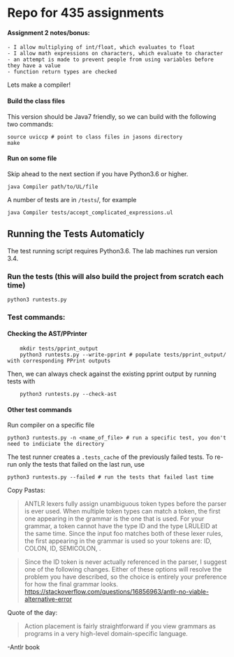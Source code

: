 # Repo for 435 assignments

#### Assignment 2 notes/bonus:
    - I allow multiplying of int/float, which evaluates to float
    - I allow math expressions on characters, which evaluate to character
    - an attempt is made to prevent people from using variables before they have a value
    - function return types are checked



Lets make a compiler!

#### Build the class files

This version should be Java7 friendly, so we can build with the following two commands: 

```
source uviccp # point to class files in jasons directory 
make
```

#### Run on some file

Skip ahead to the next section if you have Python3.6 or higher. 

`java Compiler path/to/UL/file`

A number of tests are in `/tests`/, for example

`java Compiler tests/accept_complicated_expressions.ul` 


## Running the Tests Automaticly 

The test running script requires Python3.6. The lab machines run version 3.4.

### Run the tests  (this will also build the project from scratch each time)

`python3 runtests.py`

###  Test commands:

#### Checking the AST/PPrinter 

```
    mkdir tests/pprint_output 
    python3 runtests.py --write-pprint # populate tests/pprint_output/ with corresponding PPrint outputs 
``` 
Then, we can always check against the existing pprint output by running tests with 
```
    python3 runtests.py --check-ast 
``` 

#### Other test commands 
Run compiler on a specific file 

`python3 runtests.py -n <name_of_file> # run a specific test, you don't need to indiciate the directory`

The test runner creates a `.tests_cache` of the previously failed tests. To re-run only the tests that failed on the last run, use

`python3 runtests.py --failed # run the tests that failed last time`


Copy Pastas:

>ANTLR lexers fully assign unambiguous token types before the parser is ever used. When multiple token types can match a token, the first one appearing in the grammar is the one that is used. For your grammar, a token cannot have the type ID and the type LRULEID at the same time. Since the input foo matches both of these lexer rules, the first appearing in the grammar is used so your tokens are: ID, COLON, ID, SEMICOLON, <EOF>.

>Since the ID token is never actually referenced in the parser, I suggest one of the following changes. Either of these options will resolve the problem you have described, so the choice is entirely your preference for how the final grammar looks.
https://stackoverflow.com/questions/16856963/antlr-no-viable-alternative-error

Quote of the day:
>Action placement is fairly straightforward if you view grammars as programs in a very high-level domain-specific language.

-Antlr book
